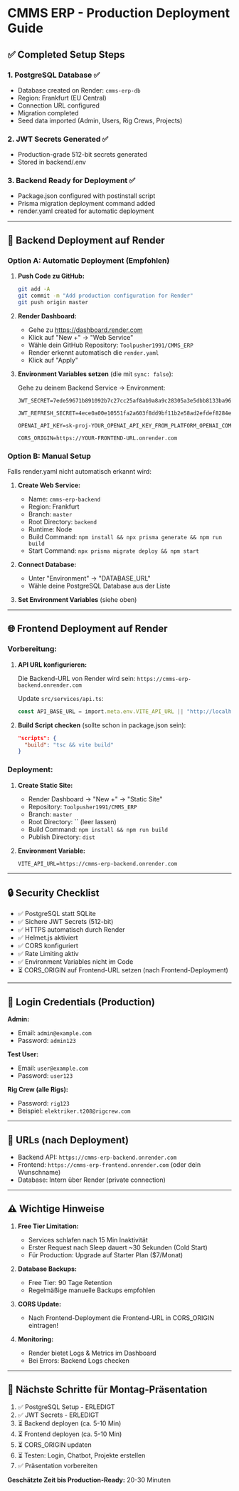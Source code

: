# CMMS ERP - Production Deployment Guide

## ✅ Completed Setup Steps

### 1. PostgreSQL Database ✅

- Database created on Render: `cmms-erp-db`
- Region: Frankfurt (EU Central)
- Connection URL configured
- Migration completed
- Seed data imported (Admin, Users, Rig Crews, Projects)

### 2. JWT Secrets Generated ✅

- Production-grade 512-bit secrets generated
- Stored in backend/.env

### 3. Backend Ready for Deployment ✅

- Package.json configured with postinstall script
- Prisma migration deployment command added
- render.yaml created for automatic deployment

---

## 🚀 Backend Deployment auf Render

### Option A: Automatic Deployment (Empfohlen)

1. **Push Code zu GitHub:**

   ```bash
   git add -A
   git commit -m "Add production configuration for Render"
   git push origin master
   ```

2. **Render Dashboard:**

   - Gehe zu https://dashboard.render.com
   - Klick auf "New +" → "Web Service"
   - Wähle dein GitHub Repository: `Toolpusher1991/CMMS_ERP`
   - Render erkennt automatisch die `render.yaml`
   - Klick auf "Apply"

3. **Environment Variables setzen** (die mit `sync: false`):

   Gehe zu deinem Backend Service → Environment:

   ```
   JWT_SECRET=7ede59671b891092b7c27cc25af8ab9a8a9c28305a3e5dbb8133ba96fecc3aa9489bd7dba508096cfdab7e83a1a7e9584162316d92610143dbb120d8b9bfb7d1

   JWT_REFRESH_SECRET=4ece0a00e10551fa2a603f8dd9bf11b2e58ad2efdef8284ea58c8ca56544776306e31a998800f11731d40d032fde3b017ae07f5f2f0b696f81d363f0f831d8ce

   OPENAI_API_KEY=sk-proj-YOUR_OPENAI_API_KEY_FROM_PLATFORM_OPENAI_COM

   CORS_ORIGIN=https://YOUR-FRONTEND-URL.onrender.com
   ```

### Option B: Manual Setup

Falls render.yaml nicht automatisch erkannt wird:

1. **Create Web Service:**

   - Name: `cmms-erp-backend`
   - Region: Frankfurt
   - Branch: `master`
   - Root Directory: `backend`
   - Runtime: Node
   - Build Command: `npm install && npx prisma generate && npm run build`
   - Start Command: `npx prisma migrate deploy && npm start`

2. **Connect Database:**

   - Unter "Environment" → "DATABASE_URL"
   - Wähle deine PostgreSQL Database aus der Liste

3. **Set Environment Variables** (siehe oben)

---

## 🌐 Frontend Deployment auf Render

### Vorbereitung:

1. **API URL konfigurieren:**

   Die Backend-URL von Render wird sein: `https://cmms-erp-backend.onrender.com`

   Update `src/services/api.ts`:

   ```typescript
   const API_BASE_URL = import.meta.env.VITE_API_URL || "http://localhost:5137";
   ```

2. **Build Script checken** (sollte schon in package.json sein):
   ```json
   "scripts": {
     "build": "tsc && vite build"
   }
   ```

### Deployment:

1. **Create Static Site:**

   - Render Dashboard → "New +" → "Static Site"
   - Repository: `Toolpusher1991/CMMS_ERP`
   - Branch: `master`
   - Root Directory: `` (leer lassen)
   - Build Command: `npm install && npm run build`
   - Publish Directory: `dist`

2. **Environment Variable:**
   ```
   VITE_API_URL=https://cmms-erp-backend.onrender.com
   ```

---

## 🔒 Security Checklist

- ✅ PostgreSQL statt SQLite
- ✅ Sichere JWT Secrets (512-bit)
- ✅ HTTPS automatisch durch Render
- ✅ Helmet.js aktiviert
- ✅ CORS konfiguriert
- ✅ Rate Limiting aktiv
- ✅ Environment Variables nicht im Code
- ⏳ CORS_ORIGIN auf Frontend-URL setzen (nach Frontend-Deployment)

---

## 📝 Login Credentials (Production)

**Admin:**

- Email: `admin@example.com`
- Password: `admin123`

**Test User:**

- Email: `user@example.com`
- Password: `user123`

**Rig Crew (alle Rigs):**

- Password: `rig123`
- Beispiel: `elektriker.t208@rigcrew.com`

---

## 🔗 URLs (nach Deployment)

- Backend API: `https://cmms-erp-backend.onrender.com`
- Frontend: `https://cmms-erp-frontend.onrender.com` (oder dein Wunschname)
- Database: Intern über Render (private connection)

---

## ⚠️ Wichtige Hinweise

1. **Free Tier Limitation:**

   - Services schlafen nach 15 Min Inaktivität
   - Erster Request nach Sleep dauert ~30 Sekunden (Cold Start)
   - Für Production: Upgrade auf Starter Plan ($7/Monat)

2. **Database Backups:**

   - Free Tier: 90 Tage Retention
   - Regelmäßige manuelle Backups empfohlen

3. **CORS Update:**

   - Nach Frontend-Deployment die Frontend-URL in CORS_ORIGIN eintragen!

4. **Monitoring:**
   - Render bietet Logs & Metrics im Dashboard
   - Bei Errors: Backend Logs checken

---

## 🎯 Nächste Schritte für Montag-Präsentation

1. ✅ PostgreSQL Setup - ERLEDIGT
2. ✅ JWT Secrets - ERLEDIGT
3. ⏳ Backend deployen (ca. 5-10 Min)
4. ⏳ Frontend deployen (ca. 5-10 Min)
5. ⏳ CORS_ORIGIN updaten
6. ⏳ Testen: Login, Chatbot, Projekte erstellen
7. ✅ Präsentation vorbereiten

**Geschätzte Zeit bis Production-Ready:** 20-30 Minuten
